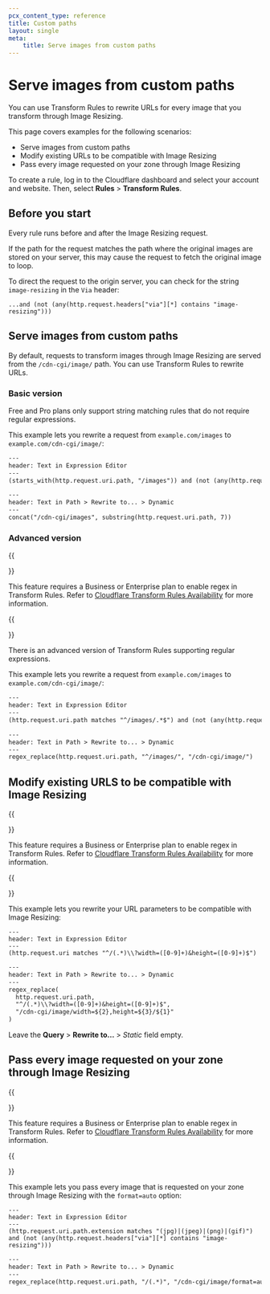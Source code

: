 ```yaml
---
pcx_content_type: reference
title: Custom paths
layout: single
meta:
    title: Serve images from custom paths
---
```


# Serve images from custom paths

You can use Transform Rules to rewrite URLs for every image that you transform through Image Resizing.

This page covers examples for the following scenarios:

- Serve images from custom paths
- Modify existing URLs to be compatible with Image Resizing
- Pass every image requested on your zone through Image Resizing

To create a rule, log in to the Cloudflare dashboard and select your account and website. Then, select **Rules** > **Transform Rules**.

## Before you start

Every rule runs before and after the Image Resizing request.

If the path for the request matches the path where the original images are stored on your server, this may cause the request to fetch the original image to loop. 

To direct the request to the origin server, you can check for the string `image-resizing` in the `Via` header:

`...and (not (any(http.request.headers["via"][*] contains "image-resizing")))`

## Serve images from custom paths

By default, requests to transform images through Image Resizing are served from the `/cdn-cgi/image/` path.
You can use Transform Rules to rewrite URLs.

### Basic version

Free and Pro plans only support string matching rules that do not require regular expressions.

This example lets you rewrite a request from `example.com/images` to `example.com/cdn-cgi/image/`:

```txt
---
header: Text in Expression Editor
---
(starts_with(http.request.uri.path, "/images")) and (not (any(http.request.headers["via"][*] contains "image-resizing")))
```

```txt
---
header: Text in Path > Rewrite to... > Dynamic
---
concat("/cdn-cgi/images", substring(http.request.uri.path, 7))
```

### Advanced version

{{<Aside type="note">}}

This feature requires a Business or Enterprise plan to enable regex in Transform Rules. Refer to [Cloudflare Transform Rules Availability](/rules/transform/#availability) for more information.

{{</Aside>}}

There is an advanced version of Transform Rules supporting regular expressions.

This example lets you rewrite a request from `example.com/images` to `example.com/cdn-cgi/image/`:

```txt
---
header: Text in Expression Editor
---
(http.request.uri.path matches "^/images/.*$") and (not (any(http.request.headers["via"][*] contains "image-resizing")))
```

```txt
---
header: Text in Path > Rewrite to... > Dynamic
---
regex_replace(http.request.uri.path, "^/images/", "/cdn-cgi/image/")
```

## Modify existing URLS to be compatible with Image Resizing

{{<Aside type="note">}}

This feature requires a Business or Enterprise plan to enable regex in Transform Rules. Refer to [Cloudflare Transform Rules Availability](/rules/transform/#availability) for more information.

{{</Aside>}}

This example lets you rewrite your URL parameters to be compatible with Image Resizing:

```
---
header: Text in Expression Editor
---
(http.request.uri matches "^/(.*)\\?width=([0-9]+)&height=([0-9]+)$")
```

```txt
---
header: Text in Path > Rewrite to... > Dynamic
---
regex_replace(
  http.request.uri.path, 
  "^/(.*)\\?width=([0-9]+)&height=([0-9]+)$",
  "/cdn-cgi/image/width=${2},height=${3}/${1}"
)
```

Leave the **Query** > **Rewrite to...** > *Static* field empty.

## Pass every image requested on your zone through Image Resizing

{{<Aside type="note">}}

This feature requires a Business or Enterprise plan to enable regex in Transform Rules. Refer to [Cloudflare Transform Rules Availability](/rules/transform/#availability) for more information.

{{</Aside>}}

This example lets you pass every image that is requested on your zone through Image Resizing with the `format=auto` option:

```
---
header: Text in Expression Editor
---
(http.request.uri.path.extension matches "(jpg)|(jpeg)|(png)|(gif)") and (not (any(http.request.headers["via"][*] contains "image-resizing")))
```

```txt
---
header: Text in Path > Rewrite to... > Dynamic
---
regex_replace(http.request.uri.path, "/(.*)", "/cdn-cgi/image/format=auto/${1}")
```
